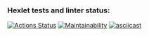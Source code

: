 ### Hexlet tests and linter status:
[![Actions Status](https://github.com/kos342/qa-auto-engineer-javascript-project-44/workflows/hexlet-check/badge.svg)](https://github.com/kos342/qa-auto-engineer-javascript-project-44/actions)
[![Maintainability](https://api.codeclimate.com/v1/badges/3d172f2ae44e90fd9da1/maintainability)](https://codeclimate.com/github/kos342/qa-auto-engineer-javascript-project-44/maintainability)
[![asciicast](https://asciinema.org/a/14.png)]([https://asciinema.org/a/14](https://asciinema.org/a/8oeObS0Fm8rg8vszAtUOhAiZm))
